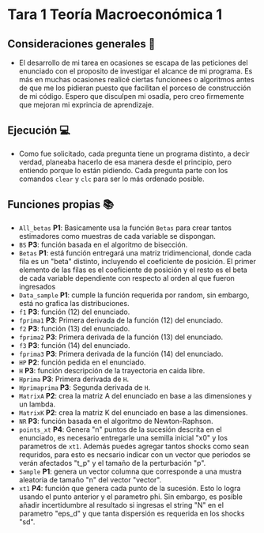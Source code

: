 # Tara 1 Teoría Macroeconómica 1

## Consideraciones generales :thinking:

* El desarrollo de mi tarea en ocasiones se escapa de las peticiones del enunciado con el proposito de investigar el alcance de mi programa. Es más en muchas ocasiones realicé ciertas funcionees o algoritmos antes de que me los pidieran puesto que facilitan el porceso de construcción de mi código. 
Espero que disculpen mi osadía, pero creo firmemente que mejoran mi exprincia de aprendizaje. 

## Ejecución :computer:
* Como fue solicitado, cada pregunta tiene un programa distinto, a decir verdad, planeaba hacerlo de esa manera desde el principio, pero entiendo porque lo están pidiendo. Cada pregunta parte con los comandos ```clear``` y ```clc```
para ser lo más ordenado posible.

## Funciones propias :books:
* ```All_betas``` **P1**: Basicamente usa la función ```Betas``` para crear tantos estimadores como muestras de cada variable se dispongan.
* ```BS``` **P3**: función basada en el algoritmo de bisección.
* ```Betas``` **P1**: está función entregará una matriz tridimencional, donde cada fila es un "beta" distinto, incluyendo el coeficiente de posición. El primer elemento de las filas es el coeficiente de posición y el resto es el beta de cada variable dependiente con respecto al orden al que fueron ingresados 
* ```Data_sample``` **P1**: cumple la función requerida por random, sin embargo, está no grafica las distribuciones.
* ```f1``` **P3**: función (12) del enunciado.
* ```fprima1``` **P3**: Primera derivada de la función (12) del enunciado.
* ```f2``` **P3**: función (13) del enunciado.
* ```fprima2``` **P3**: Primera derivada de la función (13) del enunciado.
* ```f3``` **P3**: función (14) del enunciado.
* ```fprima3``` **P3**: Primera derivada de la función (14) del enunciado.
* ```HP``` **P2**: función pedida en el enunciado.
* ```H``` **P3**: función descripción de la trayectoria en caida libre.
* ```Hprima``` **P3**: Primera derivada de ```H```.
* ```Hprimaprima``` **P3**: Segunda derivada de ```H```.
* ```MatrixA``` **P2**: crea la matriz A del enunciado en base a las dimensiones y un lambda.
* ```MatrixK``` **P2**: crea la matriz K del enunciado en base a las dimensiones.
* ```NR``` **P3**: función basada en el algoritmo de Newton-Raphson.
* ```points_xt``` **P4**: Genera "n" puntos de la sucesión descrita en el enunciado, es necesario entregarle una semilla inicial "x0" y los parametros de ```xt1```. Además puedes agregar tantos shocks como sean requridos, para esto es necsario indicar con un vector que periodos se verán afectados "t_p" y el tamaño de la perturbación "p".
* ```Sample``` **P1**: genera un vector columna que corresponde a una mustra aleatoria de tamaño "n" del vector "vector".
* ```xt1``` **P4**: función que genera cada punto de la sucesión. Esto lo logra usando el punto anterior y el parametro phi. Sin embargo, es posible añadir incertidumbre al resultado si ingresas el string "N" en el parametro "eps_d" y que tanta dispersión es requerida en los shocks "sd".
 
